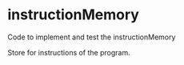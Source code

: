 # instructionMemory

Code to implement and test the instructionMemory

Store for instructions of the program.